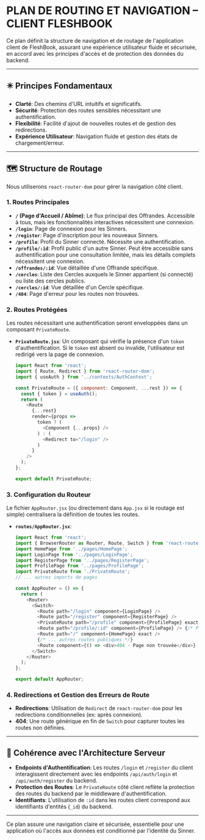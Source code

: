# PLAN DE ROUTING ET NAVIGATION – CLIENT FLESHBOOK

Ce plan définit la structure de navigation et de routage de l'application client de FleshBook, assurant une expérience utilisateur fluide et sécurisée, en accord avec les principes d'accès et de protection des données du backend.

---

## ✴️ Principes Fondamentaux

*   **Clarté**: Des chemins d'URL intuitifs et significatifs.
*   **Sécurité**: Protection des routes sensibles nécessitant une authentification.
*   **Flexibilité**: Facilité d'ajout de nouvelles routes et de gestion des redirections.
*   **Expérience Utilisateur**: Navigation fluide et gestion des états de chargement/erreur.

---

## 🗺️ Structure de Routage

Nous utiliserons `react-router-dom` pour gérer la navigation côté client.

### 1. Routes Principales

*   **`/` (Page d'Accueil / Abîme)**: Le flux principal des Offrandes. Accessible à tous, mais les fonctionnalités interactives nécessitent une connexion.
*   **`/login`**: Page de connexion pour les Sinners.
*   **`/register`**: Page d'inscription pour les nouveaux Sinners.
*   **`/profile`**: Profil du Sinner connecté. Nécessite une authentification.
*   **`/profile/:id`**: Profil public d'un autre Sinner. Peut être accessible sans authentification pour une consultation limitée, mais les détails complets nécessitent une connexion.
*   **`/offrandes/:id`**: Vue détaillée d'une Offrande spécifique.
*   **`/cercles`**: Liste des Cercles auxquels le Sinner appartient (si connecté) ou liste des cercles publics.
*   **`/cercles/:id`**: Vue détaillée d'un Cercle spécifique.
*   **`/404`**: Page d'erreur pour les routes non trouvées.

### 2. Routes Protégées

Les routes nécessitant une authentification seront enveloppées dans un composant `PrivateRoute`.

*   **`PrivateRoute.jsx`**: Un composant qui vérifie la présence d'un `token` d'authentification. Si le `token` est absent ou invalide, l'utilisateur est redirigé vers la page de connexion.

    ```javascript
    import React from 'react';
    import { Route, Redirect } from 'react-router-dom';
    import { useAuth } from '../contexts/AuthContext';

    const PrivateRoute = ({ component: Component, ...rest }) => {
      const { token } = useAuth();
      return (
        <Route
          {...rest}
          render={props =>
            token ? (
              <Component {...props} />
            ) : (
              <Redirect to="/login" />
            )
          }
        />
      );
    };

    export default PrivateRoute;
    ```

### 3. Configuration du Routeur

Le fichier `AppRouter.jsx` (ou directement dans `App.jsx` si le routage est simple) centralisera la définition de toutes les routes.

*   **`routes/AppRouter.jsx`**:

    ```javascript
    import React from 'react';
    import { BrowserRouter as Router, Route, Switch } from 'react-router-dom';
    import HomePage from '../pages/HomePage';
    import LoginPage from '../pages/LoginPage';
    import RegisterPage from '../pages/RegisterPage';
    import ProfilePage from '../pages/ProfilePage';
    import PrivateRoute from './PrivateRoute';
    // ... autres imports de pages

    const AppRouter = () => {
      return (
        <Router>
          <Switch>
            <Route path="/login" component={LoginPage} />
            <Route path="/register" component={RegisterPage} />
            <PrivateRoute path="/profile" component={ProfilePage} exact />
            <Route path="/profile/:id" component={ProfilePage} /> {/* Public view */}
            <Route path="/" component={HomePage} exact />
            {/* ... autres routes publiques */}
            <Route component={() => <div>404 - Page non trouvée</div>} />
          </Switch>
        </Router>
      );
    };

    export default AppRouter;
    ```

### 4. Redirections et Gestion des Erreurs de Route

*   **Redirections**: Utilisation de `Redirect` de `react-router-dom` pour les redirections conditionnelles (ex: après connexion).
*   **404**: Une route générique en fin de `Switch` pour capturer toutes les routes non définies.

---

## 🔗 Cohérence avec l'Architecture Serveur

*   **Endpoints d'Authentification**: Les routes `/login` et `/register` du client interagissent directement avec les endpoints `/api/auth/login` et `/api/auth/register` du backend.
*   **Protection des Routes**: Le `PrivateRoute` côté client reflète la protection des routes du backend par le middleware d'authentification.
*   **Identifiants**: L'utilisation de `:id` dans les routes client correspond aux identifiants d'entités (`_id`) du backend.

---

Ce plan assure une navigation claire et sécurisée, essentielle pour une application où l'accès aux données est conditionné par l'identité du Sinner.

